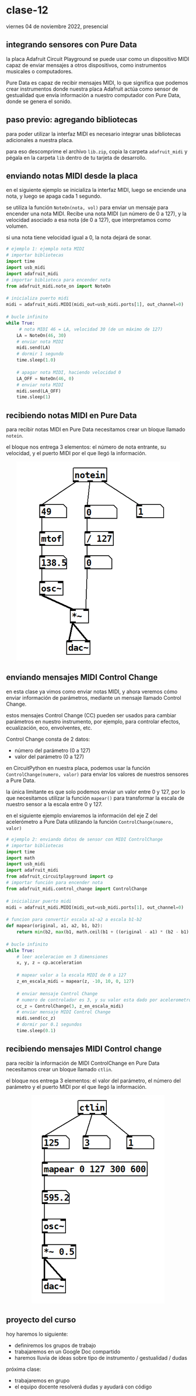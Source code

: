 # clase-12

viernes 04 de noviembre 2022, presencial

## integrando sensores con Pure Data

la placa Adafruit Circuit Playground se puede usar como un dispositivo MIDI capaz de enviar mensajes a otros dispositivos, como instrumentos musicales o computadores.

Pure Data es capaz de recibir mensajes MIDI, lo que significa que podemos crear instrumentos donde nuestra placa Adafruit actúa como sensor de gestualidad que envía información a nuestro computador con Pure Data, donde se genera el sonido.

## paso previo: agregando bibliotecas

para poder utilizar la interfaz MIDI es necesario integrar unas bibliotecas adicionales a nuestra placa.

para eso descomprime el archivo `lib.zip`, copia la carpeta `adafruit_midi` y pégala en la carpeta `lib` dentro de tu tarjeta de desarrollo.

## enviando notas MIDI desde la placa

en el siguiente ejemplo se inicializa la interfaz MIDI, luego se enciende una nota, y luego se apaga cada 1 segundo.

se utiliza la función `NoteOn(nota, vol)` para enviar un mensaje para encender una nota MIDI. Recibe una nota MIDI (un número de 0 a 127), y la velocidad asociado a esa nota (de 0 a 127), que interpretamos como volumen.

si una nota tiene velocidad igual a 0, la nota dejará de sonar.

```python
# ejemplo 1: ejemplo nota MIDI
# importar bibliotecas
import time
import usb_midi
import adafruit_midi
# importar biblioteca para encender nota
from adafruit_midi.note_on import NoteOn

# inicializa puerto midi
midi = adafruit_midi.MIDI(midi_out=usb_midi.ports[1], out_channel=0)

# bucle infinito
while True:
     # nota MIDI 46 = LA, velocidad 30 (de un máximo de 127)
    LA = NoteOn(46, 30)
    # enviar nota MIDI
    midi.send(LA)
    # dormir 1 segundo
    time.sleep(1.0)

    # apagar nota MIDI, haciendo velocidad 0
    LA_OFF = NoteOn(46, 0)
    # enviar nota MIDI
    midi.send(LA_OFF)
    time.sleep(1)
```

## recibiendo notas MIDI en Pure Data

para recibir notas MIDI en Pure Data necesitamos crear un bloque llamado `notein`.

el bloque nos entrega 3 elementos: el número de nota entrante, su velocidad, y el puerto MIDI por el que llegó la información.

<p float="left" align="middle">
<img src="./imagenes/recibiendo-notas.png">
</p>

## enviando mensajes MIDI Control Change

en esta clase ya vimos como enviar notas MIDI, y ahora veremos cómo enviar información de parámetros, mediante un mensaje llamado Control Change.

estos mensajes Control Change (CC) pueden ser usados para cambiar parámetros en nuestro instrumento, por ejemplo, para controlar efectos, ecualización, eco, envolventes, etc.

Control Change consta de 2 datos:

- número del parámetro (0 a 127)
- valor del parámetro (0 a 127)

en CircuitPython en nuestra placa, podemos usar la función `ControlChange(numero, valor)` para enviar los valores de nuestros sensores a Pure Data.

la única limitante es que solo podemos enviar un valor entre 0 y 127, por lo que necesitamos utilizar la función `mapear()` para transformar la escala de nuestro sensor a la escala entre 0 y 127.

en el siguiente ejemplo enviaremos la información del eje Z del acelerómetro a Pure Data utilizando la función `ControlChange(numero, valor)`

```python
# ejemplo 2: enviando datos de sensor con MIDI ControlChange
# importar bibliotecas
import time
import math
import usb_midi
import adafruit_midi
from adafruit_circuitplayground import cp
# importar función para encender nota
from adafruit_midi.control_change import ControlChange

# inicializar puerto midi
midi = adafruit_midi.MIDI(midi_out=usb_midi.ports[1], out_channel=0)

# funcion para convertir escala a1-a2 a escala b1-b2
def mapear(original, a1, a2, b1, b2):
    return min(b2, max(b1, math.ceil(b1 + ((original - a1) * (b2 - b1) / (a2 - a1)))))

# bucle infinito
while True:
    # leer aceleracion en 3 dimensiones
    x, y, z = cp.acceleration

    # mapear valor a la escala MIDI de 0 a 127
    z_en_escala_midi = mapear(z, -10, 10, 0, 127)

    # enviar mensaje Control Change
    # numero de controlador es 3, y su valor esta dado por acelerometro
    cc_z = ControlChange(3, z_en_escala_midi)
    # enviar mensaje MIDI Control Change
    midi.send(cc_z)
    # dormir por 0.1 segundos
    time.sleep(0.1)
```

## recibiendo mensajes MIDI Control change

para recibir la información de MIDI ControlChange en Pure Data necesitamos crear un bloque llamado `ctlin`.

el bloque nos entrega 3 elementos: el valor del parámetro, el número del parámetro y el puerto MIDI por el que llegó la información.

<p float="left" align="middle">
<img src="./imagenes/recibiendo-cc.png">
</p>

## proyecto del curso

hoy haremos lo siguiente:

- definiremos los grupos de trabajo
- trabajaremos en un Google Doc compartido
- haremos lluvia de ideas sobre tipo de instrumento / gestualidad / dudas

próxima clase:

- trabajaremos en grupo
- el equipo docente resolverá dudas y ayudará con código
